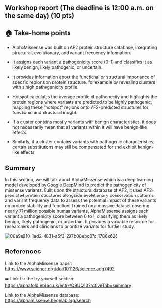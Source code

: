 ## Workshop report (The deadline is 12:00 a.m. on the same day) (10 pts)



## 🏠 Take-home points

- AlphaMissense was built on AF2 protein structure database, integrating structural, evolutionary, and variant frequency information.

- It assigns each variant a pathogenicity score (0–1) and classifies it as likely benign, likely pathogenic, or uncertain.

- It provides information about the functional or structural importance of specific regions on protein structure, for example by revealing clusters with a high pathogenicity profile.

- Hotspot calculates the average profile of pathonecity and highlights the protein regions where variants are predicted to be highly pathogenic, mapping these "hotspot" regions onto AF2-predicted structures for functional and structural insight.

- If a cluster contains mostly variants with benign characteristics, it does not necessarily mean that all variants within it will have benign-like effects.

- Similarly, if a cluster contains variants with pathogenic characteristics, certain substitutions may still be compensated for and exhibit benign-like effects.

## Summary 

In this section, we will talk about AlphaMissense which is a deep learning model developed by Google DeepMind to predict the pathogenicity of missense variants. Built upon the structural database of AF2, it uses AF2-predicted protein structures alongside evolutionary conservation patterns and variant frequency data to assess the potential impact of these variants on protein stability and function. Trained on a massive dataset covering nearly 71 million possible human variants, AlphaMissense assigns each variant a pathogenicity score between 0 to 1, classifying them as likely benign, likely pathogenic, or uncertain. It provides a valuable resource for researchers and clinicians to prioritize variants for further study. 

![00a9e910-1ad2-4831-a5f3-297b08ebc07c_1786x626](https://github.com/user-attachments/assets/f092dae8-2520-4054-85eb-3cf079a9998a)


## References

Link to the AlphaMissense paper: https://www.science.org/doi/10.1126/science.adg7492

➡️ Link for the try yourself section: https://alphafold.ebi.ac.uk/entry/Q9UQ13?activeTab=summary

Link to the AlphaMissense database: https://alphamissense.hegelab.org/search
